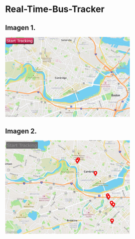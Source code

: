 # Real-Time-Bus-Tracker

## Imagen 1.

<img src="img_1.jpg" width='400px'/>

## Imagen 2.

<img src="img_0.jpg" width='400px'/>
